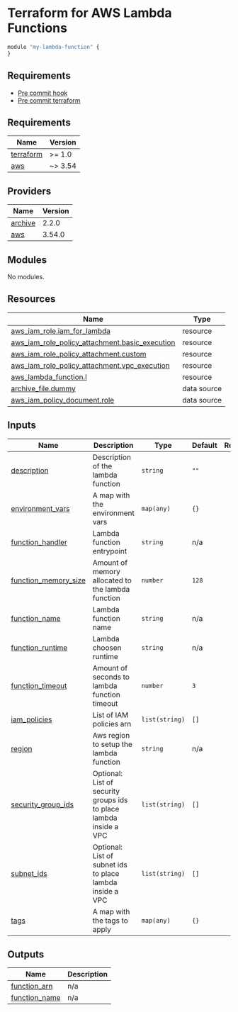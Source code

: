 # Terraform for AWS Lambda Functions

```js
module "my-lambda-function" {
}
```

## Requirements

- [Pre commit hook](https://pre-commit.com/)
- [Pre commit terraform](https://github.com/antonbabenko/pre-commit-terraform)


<!-- BEGINNING OF PRE-COMMIT-TERRAFORM DOCS HOOK -->
## Requirements

| Name | Version |
|------|---------|
| <a name="requirement_terraform"></a> [terraform](#requirement\_terraform) | >= 1.0 |
| <a name="requirement_aws"></a> [aws](#requirement\_aws) | ~> 3.54 |

## Providers

| Name | Version |
|------|---------|
| <a name="provider_archive"></a> [archive](#provider\_archive) | 2.2.0 |
| <a name="provider_aws"></a> [aws](#provider\_aws) | 3.54.0 |

## Modules

No modules.

## Resources

| Name | Type |
|------|------|
| [aws_iam_role.iam_for_lambda](https://registry.terraform.io/providers/hashicorp/aws/latest/docs/resources/iam_role) | resource |
| [aws_iam_role_policy_attachment.basic_execution](https://registry.terraform.io/providers/hashicorp/aws/latest/docs/resources/iam_role_policy_attachment) | resource |
| [aws_iam_role_policy_attachment.custom](https://registry.terraform.io/providers/hashicorp/aws/latest/docs/resources/iam_role_policy_attachment) | resource |
| [aws_iam_role_policy_attachment.vpc_execution](https://registry.terraform.io/providers/hashicorp/aws/latest/docs/resources/iam_role_policy_attachment) | resource |
| [aws_lambda_function.l](https://registry.terraform.io/providers/hashicorp/aws/latest/docs/resources/lambda_function) | resource |
| [archive_file.dummy](https://registry.terraform.io/providers/hashicorp/archive/latest/docs/data-sources/file) | data source |
| [aws_iam_policy_document.role](https://registry.terraform.io/providers/hashicorp/aws/latest/docs/data-sources/iam_policy_document) | data source |

## Inputs

| Name | Description | Type | Default | Required |
|------|-------------|------|---------|:--------:|
| <a name="input_description"></a> [description](#input\_description) | Description of the lambda function | `string` | `""` | no |
| <a name="input_environment_vars"></a> [environment\_vars](#input\_environment\_vars) | A map with the environment vars | `map(any)` | `{}` | no |
| <a name="input_function_handler"></a> [function\_handler](#input\_function\_handler) | Lambda function entrypoint | `string` | n/a | yes |
| <a name="input_function_memory_size"></a> [function\_memory\_size](#input\_function\_memory\_size) | Amount of memory allocated to the lambda function | `number` | `128` | no |
| <a name="input_function_name"></a> [function\_name](#input\_function\_name) | Lambda function name | `string` | n/a | yes |
| <a name="input_function_runtime"></a> [function\_runtime](#input\_function\_runtime) | Lambda choosen runtime | `string` | n/a | yes |
| <a name="input_function_timeout"></a> [function\_timeout](#input\_function\_timeout) | Amount of seconds to lambda function timeout | `number` | `3` | no |
| <a name="input_iam_policies"></a> [iam\_policies](#input\_iam\_policies) | List of IAM policies arn | `list(string)` | `[]` | no |
| <a name="input_region"></a> [region](#input\_region) | Aws region to setup the lambda function | `string` | n/a | yes |
| <a name="input_security_group_ids"></a> [security\_group\_ids](#input\_security\_group\_ids) | Optional: List of security groups ids to place lambda inside a VPC | `list(string)` | `[]` | no |
| <a name="input_subnet_ids"></a> [subnet\_ids](#input\_subnet\_ids) | Optional: List of subnet ids to place lambda inside a VPC | `list(string)` | `[]` | no |
| <a name="input_tags"></a> [tags](#input\_tags) | A map with the tags to apply | `map(any)` | `{}` | no |

## Outputs

| Name | Description |
|------|-------------|
| <a name="output_function_arn"></a> [function\_arn](#output\_function\_arn) | n/a |
| <a name="output_function_name"></a> [function\_name](#output\_function\_name) | n/a |
<!-- END OF PRE-COMMIT-TERRAFORM DOCS HOOK -->
